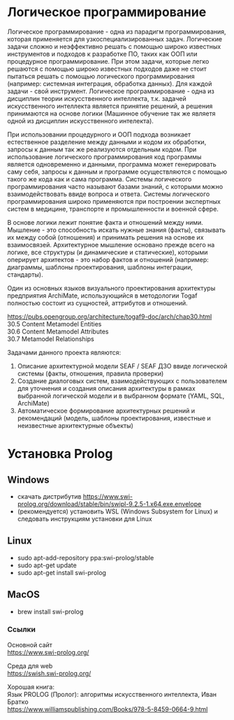 # Логическое программирование

Логическое программирование - одна из парадигм программирования, которая применяется для узкоспециализированных задач. Логические задачи сложно и неэффективно решать с помощью широко известных инструментов и подходов к разработке ПО, таких как ООП или процедурное программирование. При этом задачи, которые легко решаются с помощью широко известных подходов даже не стоит пытаться решать с помощью логического программирования (например: системная интеграция, обработка данных). Для каждой задачи - свой инструмент. Логическое программирование - одна из дисциплин теории искусственного интеллекта, т.к. задачей искусственного интеллекта является принятие решений, а решения принимаются на основе логики (Машинное обучение так же являетя одной из дисциплин искусственного интелекта). 

При использовании процедурного и ООП подхода возникает естественное разделение между данными и кодом их обработки, запросы к данным так же реализуются отдельным кодом. При использование логического программирования код программы является одновременно и данными, программа может генерировать саму себя, запросы к данным и программе осуществляются с помощью такого же кода как и сама программа. Системы логического программирования часто называют базами знаний, с которыми можно взаимодействовать ввиде вопроса и ответа. Системы логического программирования широко применяются при построении экспертных систем в медицине, транспорте и промышленности и военной сфере. 

В основе логики лежит понятие факта и отношений между ними. Мышление - это способность искать нужные знания (факты), связывать их между собой (отношения) и принимать решения на основе их взаимосвязей. Архитектурное мышление основано прежде всего на логике, все структуры (и динамические и статические), которыми оперирует архитектов - это набор фактов и отношений (например: диаграммы, шаблоны проектирования, шаблоны интеграции, стандарты). 

Один из основных языков визуального проектирования архитектуры предприятия ArchiMate, использующийся в методологии Togaf полностью состоит из сущностей, аттрибутов и отношений.

https://pubs.opengroup.org/architecture/togaf9-doc/arch/chap30.html  
30.5 Content Metamodel Entities  
30.6 Content Metamodel Attributes  
30.7 Metamodel Relationships  

Задачами данного проекта являются:

1. Описание архитектурной модели SEAF / SEAF ДЗО ввиде логической системы (факты, отношения, правила проверки)
2. Создание диалоговых систем, взаимодействующих с пользователем для уточнения и создания описания архитектуры в рамках выбранной логической модели и в выбранном формате (YAML, SQL, ArchiMate)
3. Автоматическое формирование архитектурных решений и рекомендаций (модель, шаблоны проектирования, известные и неизвестные архитектурные объекты)

# Установка Prolog

## Windows
  - скачать дистрибутив https://www.swi-prolog.org/download/stable/bin/swipl-9.2.5-1.x64.exe.envelope
  - (рекомендуется) установить WSL (Windows Subsystem for Linux) и следовать инструкциям установки для Linux

## Linux
  - sudo apt-add-repository ppa:swi-prolog/stable
  - sudo apt-get update
  - sudo apt-get install swi-prolog

## MacOS
  - brew install swi-prolog

### Ссылки 
  
  Основной сайт  
  https://www.swi-prolog.org/

  Среда для web  
  https://swish.swi-prolog.org/

  Хорошая книга:  
  Язык PROLOG (Пролог): алгоритмы искусственного интеллекта, Иван Братко  
  https://www.williamspublishing.com/Books/978-5-8459-0664-9.html
  
  
  
